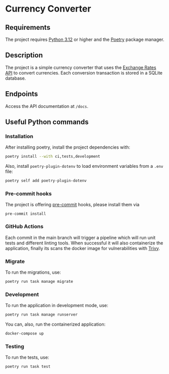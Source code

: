 # Currency Converter

## Requirements

The project requires [Python 3.12](https://www.python.org/downloads/release/python-3120/) or higher and the [Poetry](https://python-poetry.org/) package manager.

## Description

The project is a simple currency converter that uses the [Exchange Rates API](https://api.apilayer.com/exchangerates_data) to convert currencies. Each conversion transaction is stored in a SQLite database.

## Endpoints

Access the API documentation at `/docs`.

## Useful Python commands

### Installation

After installing poetry, install the project dependencies with:

```sh
poetry install --with ci,tests,development
```

Also, install `poetry-plugin-dotenv` to load environment variables from a `.env` file:

```sh
poetry self add poetry-plugin-dotenv
```

### Pre-commit hooks

The project is offering [pre-commit](https://pre-commit.com/) hooks, please install them via

```console
pre-commit install
```

### GitHub Actions

Each commit in the main branch will trigger a pipeline which will run unit tests and different linting tools.
When successful it will also containerize the application, finally its scans the docker image for vulnerabilities with [Trivy](https://aquasecurity.github.io/trivy/v0.49/).

### Migrate

To run the migrations, use:

```sh
poetry run task manage migrate
```

### Development

To run the application in development mode, use:

```sh
poetry run task manage runserver
```

You can, also, run the containerized application:

```sh
docker-compose up
```

### Testing

To run the tests, use:

```sh
poetry run task test
```
